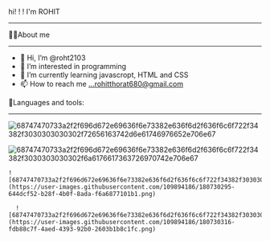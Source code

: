 
hi! !
! I'm ROHIT

_________________________________________________________________________________________

🙋‍♂️About me
_________________________________________________________________________________________
- 👋 Hi, I’m @roht2103
- 👀 I’m interested in programming
- 🌱 I’m currently learning javascropt, HTML and CSS
- 📫 How to reach me ...rohitthorat680@gmail.com

🚀Languages and tools:
_________________________________________________________________________________________
      
  ![68747470733a2f2f696d672e69636f6e73382e636f6d2f636f6c6f722f34382f3030303030302f72656163742d6e61746976652e706e67](https://user-images.githubusercontent.com/109894186/180730256-d5dfc75d-5a54-4f7a-bec8-beb127e988ac.png)

![68747470733a2f2f696d672e69636f6e73382e636f6d2f636f6c6f722f34382f3030303030302f6a6176617363726970742e706e67](https://user-images.githubusercontent.com/109894186/180730279-9334d49c-a7ed-46c1-87f3-bbb8bd673b65.png)

    ![68747470733a2f2f696d672e69636f6e73382e636f6d2f636f6c6f722f34382f3030303030302f68746d6c2d352e706e67](https://user-images.githubusercontent.com/109894186/180730295-644dcf52-b28f-4b0f-8ada-f6a6877101b1.png)
  
      ![68747470733a2f2f696d672e69636f6e73382e636f6d2f636f6c6f722f34382f3030303030302f637373332e706e67](https://user-images.githubusercontent.com/109894186/180730316-fdb88c7f-4aed-4393-92b0-2603b1b8c1fc.png)

<!---
roht2103/roht2103 is a ✨ special ✨ repository because its `README.md` (this file) appears on your GitHub profile.
You can click the Preview link to take a look at your changes.
--->
